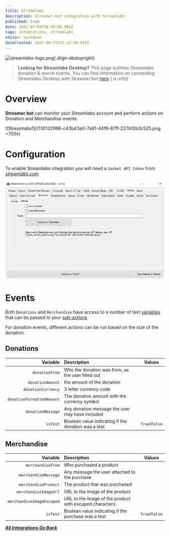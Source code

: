 ```yaml
---
title: Streamlabs
description: Streamer.bot integration with Streamlabs
published: true
date: 2022-07-09T19:45:03.805Z
tags: integrations, streamlabs
editor: markdown
dateCreated: 2021-08-25T21:32:50.615Z
---
```


![streamlabs-logo.png](https://streamer.bot/img/integrations/streamlabs.png){.align-abstopright}

> **Looking for Streamlabs Desktop?**
> This page outlines Streamlabs donation & merch events, 
> You can find information on connecting Streamlabs Desktop with Streamer.bot [here](/en/Boadcasters/StreamlabsDesktop)
{.is-info}


# Overview

**Streamer.bot** can monitor your Streamlabs account and perform actions on Donation and Merchandise events.

![Streamlabs1](/130132998-c43b43a0-7a91-44f9-87ff-227b12b3c525.png =700x)

# Configuration

To enable Streamlabs integration you will need a `Socket API token` from [streamlabs.com](https://streamlabs.com/)

![Streamlabs2](/130133061-8a2cbf68-1613-4c74-acb3-ea62e6e08cd8.png)

# Events

Both `Donations` and `Merchandise` have access to a number of text [variables](/Variables) that can be passed to your [sub-actions](/Sub-Actions)

For donation events, different actions can be run based on the size of the donation. 

## Donations

| Variable | Description | Values |
|---------:|:------------|---------|
`donationFrom` | Who the donation was from, as the user filled out | |
`donationAmount` | the amount of the donation | |
`donationCurrency` | 3 letter currency code | |
`donationFormattedAmount` | The donation amount with the currency symbol | |
`donationMessage` | Any donation message the user may have included | |
`isTest` | Boolean value indicating if the donation was a test |  `True`/`False` |


## Merchandise

| Variable | Description | Values |
|---------:|:------------|---------|
`merchandiseFrom` | Who purchased a product | |
`merchandiseMessage` | Any message the user attached to the purchase | |
`merchandiseProduct` | The product that was purchased | |
`merchandiseImageUrl` | URL to the image of the product | |
`merchandiseImageEscaped` | URL to the image of the product with escaped characters | |
`isTest` | Boolean value indicating if the purchase was a test |  `True`/`False` 


<div class="btn-grid">
  
  [<i class="mdi mdi-chevron-left"></i> **All Integrations *Go Back***](/en/Integrations)
  
</div>
